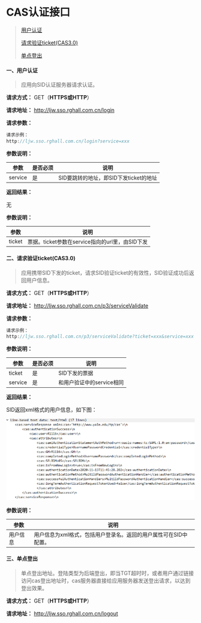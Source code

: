 # CAS认证接口

>[用户认证](#1)
>
>[请求验证ticket(CAS3.0)](#2)
>
>[单点登出](#3)

#### 一、用户认证<a id=1></a>

> 应用向SID认证服务器请求认证。
>

**请求⽅式：** GET（**HTTPS或HTTP**）

**请求地址：** http://ljw.sso.rghall.com.cn/login

**请求参数：**

```javascript
请求示例：
http://ljw.sso.rghall.com.cn/login?service=xxx
```

**参数说明：**

| **参数** | **是否必须** | **说明**                               |
| -------- | ------------ | -------------------------------------- |
| service  | 是           | SID要跳转的地址，即SID下发ticket的地址 |

**返回结果：**

无

**参数说明：**

| **参数** | **说明**                                        |
| -------- | ----------------------------------------------- |
| ticket   | 票据。ticket参数在service指向的url里，由SID下发 |



#### 二、请求验证ticket(CAS3.0)<a id=2></a>

> 应用携带SID下发的ticket，请求SID验证ticket的有效性，SID验证成功后返回用户信息。

**请求⽅式：** GET（**HTTPS或HTTP**）

**请求地址：** http://ljw.sso.rghall.com.cn/p3/serviceValidate

**请求参数：**

```javascript
请求示例：
http://ljw.sso.rghall.com.cn/p3/serviceValidate?ticket=xxx&service=xxx
```

**参数说明：**

| **参数** | **是否必须** | **说明**                  |
| -------- | ------------ | ------------------------- |
| ticket   | 是           | SID下发的票据             |
| service  | 是           | 和用户验证中的service相同 |

**返回结果：**

SID返回xml格式的用户信息，如下图：

![tempLogin](cas-authentication.assets/tempLogin.png)

**参数说明：**

| **参数** | **说明**                                                     |
| -------- | ------------------------------------------------------------ |
| 用户信息 | 用户信息为xml格式，包括用户登录名。返回的用户属性可在SID中配置。 |



#### 三、单点登出<a id=3></a>

> 单点登出地址。登陆类型为后端登出，即当TGT超时时，或者用户通过链接访问cas登出地址时，cas服务器直接给应用服务器发送登出请求，以达到登出效果。

**请求⽅式：** GET（**HTTPS或HTTP**）

**请求地址：** http://ljw.sso.rghall.com.cn/logout